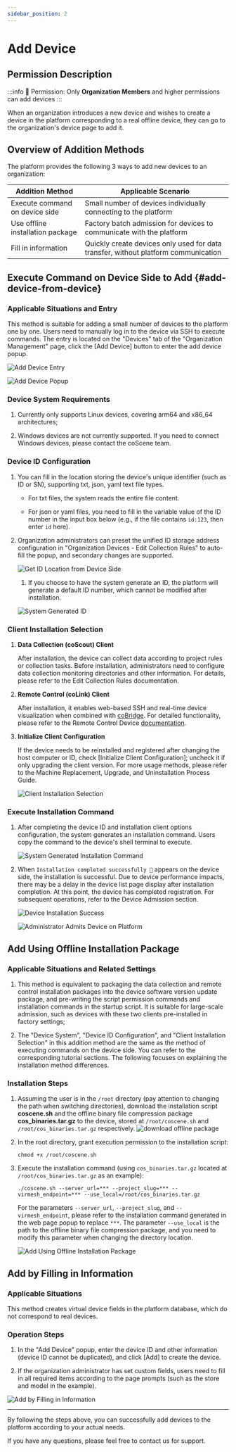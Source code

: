 ```yaml
---
sidebar_position: 2
---
```


# Add Device

## Permission Description

:::info
🤖 Permission: Only **Organization Members** and higher permissions can add devices
:::

When an organization introduces a new device and wishes to create a device in the platform corresponding to a real offline device, they can go to the organization's device page to add it.

## Overview of Addition Methods

The platform provides the following 3 ways to add new devices to an organization:

| Addition Method | Applicable Scenario |
| --------------- | ------------------- |
| Execute command on device side | Small number of devices individually connecting to the platform |
| Use offline installation package | Factory batch admission for devices to communicate with the platform |
| Fill in information | Quickly create devices only used for data transfer, without platform communication |

## Execute Command on Device Side to Add {#add-device-from-device}

### Applicable Situations and Entry

This method is suitable for adding a small number of devices to the platform one by one. Users need to manually log in to the device via SSH to execute commands. The entry is located on the "Devices" tab of the "Organization Management" page, click the [Add Device] button to enter the add device popup.

![Add Device Entry](./img/4-3-add-device-button.png)

![Add Device Popup](./img/4-3-add-device-popup.png)

### Device System Requirements

1. Currently only supports Linux devices, covering arm64 and x86_64 architectures;

2. Windows devices are not currently supported. If you need to connect Windows devices, please contact the coScene team.

### Device ID Configuration

1. You can fill in the location storing the device's unique identifier (such as ID or SN), supporting txt, json, yaml text file types.

   - For txt files, the system reads the entire file content.

   - For json or yaml files, you need to fill in the variable value of the ID number in the input box below (e.g., if the file contains `id:123`, then enter `id` here).

2. Organization administrators can preset the unified ID storage address configuration in "Organization Devices - Edit Collection Rules" to auto-fill the popup, and secondary changes are supported.

   ![Get ID Location from Device Side](./img/4-3-add-device-id-01.png)

   1. If you choose to have the system generate an ID, the platform will generate a default ID number, which cannot be modified after installation.

   ![System Generated ID](./img/4-3-add-device-id-02.png)

### Client Installation Selection

1. **Data Collection (coScout) Client**

   After installation, the device can collect data according to project rules or collection tasks. Before installation, administrators need to configure data collection monitoring directories and other information. For details, please refer to the Edit Collection Rules documentation.

2. **Remote Control (coLink) Client**

   After installation, it enables web-based SSH and real-time device visualization when combined with [coBridge](https://github.com/coscene-io/coBridge). For detailed functionality, please refer to the Remote Control Device [documentation](https://docs.coscene.cn/en/docs/device/device-remote-control).

3. **Initialize Client Configuration**

   If the device needs to be reinstalled and registered after changing the host computer or ID, check [Initialize Client Configuration]; uncheck it if only upgrading the client version. For more usage methods, please refer to the Machine Replacement, Upgrade, and Uninstallation Process Guide.

   ![Client Installation Selection](./img/4-3-install-coscout-colink.png)

### Execute Installation Command

1. After completing the device ID and installation client options configuration, the system generates an installation command. Users copy the command to the device's shell terminal to execute.

   ![System Generated Installation Command](./img/4-3-install-cmd.png)

2. When `Installation completed successfully 🎉` appears on the device side, the installation is successful. Due to device performance impacts, there may be a delay in the device list page display after installation completion. At this point, the device has completed registration. For subsequent operations, refer to the Device Admission section.

   ![Device Installation Success](./img/4-3-install-successfully.png)

   ![Administrator Admits Device on Platform](./img/4-3-access-device.png)

## Add Using Offline Installation Package

### Applicable Situations and Related Settings

1. This method is equivalent to packaging the data collection and remote control installation packages into the device software version update package, and pre-writing the script permission commands and installation commands in the startup script. It is suitable for large-scale admission, such as devices with these two clients pre-installed in factory settings;

2. The "Device System", "Device ID Configuration", and "Client Installation Selection" in this addition method are the same as the method of executing commands on the device side. You can refer to the corresponding tutorial sections. The following focuses on explaining the installation method differences.

### Installation Steps

1. Assuming the user is in the `/root` directory (pay attention to changing the path when switching directories), download the installation script **coscene.sh** and the offline binary file compression package **cos_binaries.tar.gz** to the device, stored at `/root/coscene.sh` and `/root/cos_binaries.tar.gz` respectively.
   ![download offline package](./img/4-3-download-offline-package.png)


2. In the root directory, grant execution permission to the installation script:

   ```plain text
   chmod +x /root/coscene.sh
   ```

3. Execute the installation command (using `cos_binaries.tar.gz` located at `/root/cos_binaries.tar.gz` as an example):

   ```plain text
   ./coscene.sh --server_url=*** --project_slug=*** --virmesh_endpoint=*** --use_local=/root/cos_binaries.tar.gz
   ```

   For the parameters `--server_url`, `--project_slug`, and `--virmesh_endpoint`, please refer to the installation command generated in the web page popup to replace `***`. The parameter `--use_local` is the path to the offline binary file compression package, and you need to modify this parameter when changing the directory location.

   ![Add Using Offline Installation Package](./img/4-3-offline-install-package.png)

## Add by Filling in Information

### Applicable Situations

This method creates virtual device fields in the platform database, which do not correspond to real devices.

### Operation Steps

1. In the "Add Device" popup, enter the device ID and other information (device ID cannot be duplicated), and click [Add] to create the device.

2. If the organization administrator has set custom fields, users need to fill in all required items according to the page prompts (such as the store and model in the example).

![Add by Filling in Information](./img/4-3-input-information.png)

---

By following the steps above, you can successfully add devices to the platform according to your actual needs.

If you have any questions, please feel free to contact us for support.
